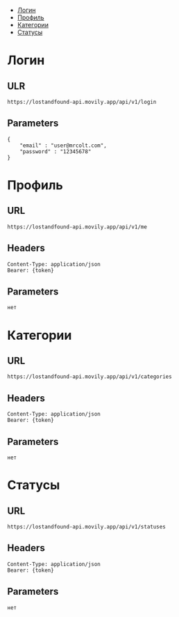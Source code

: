 - [Логин](#логин)
- [Профиль](#профиль)
- [Категории](#категории)
- [Статусы](#статусы)


# Логин

## ULR
```
https://lostandfound-api.movily.app/api/v1/login
```
## Parameters
```
{
    "email" : "user@mrcolt.com",
    "password" : "12345678"
}
```


# Профиль

## URL
```
https://lostandfound-api.movily.app/api/v1/me
```

## Headers
```
Content-Type: application/json
Bearer: {token}
```

## Parameters
```
нет
```


# Категории

## URL
```
https://lostandfound-api.movily.app/api/v1/categories
```

## Headers
```
Content-Type: application/json
Bearer: {token}
```

## Parameters
```
нет
```

# Статусы

## URL
```
https://lostandfound-api.movily.app/api/v1/statuses
```

## Headers
```
Content-Type: application/json
Bearer: {token}
```

## Parameters
```
нет
```


